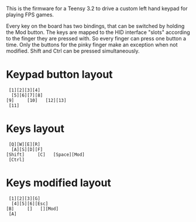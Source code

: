 This is the firmware for a Teensy 3.2 to drive a custom left hand keypad for playing FPS games.

Every key on the board has two bindings, that can be switched by holding the Mod button.
The keys are mapped to the HID interface "slots" according to the finger they are pressed with.
So every finger can press one button a time.
Only the buttons for the pinky finger make an exception when not modified.
Shift and Ctrl can be pressed simultaneously.

# Keypad button layout
```
 [1][2][3][4]
  [5][6][7][8]
[9]     [10]   [12][13]
 [11]
```

# Keys layout
```
 [Q][W][E][R]
  [A][S][D][F]
[Shift]     [C]   [Space][Mod]
 [Ctrl]
 ```

# Keys modified layout
```
 [1][2][3][G]
  [4][5][6][Esc]
[B]     []   [][Mod]
 [A]
 ```